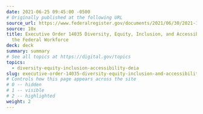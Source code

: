 ```yaml
---
date: 2021-06-25 09:45:00 -0500
# Originally published at the following URL
source_url: https://www.federalregister.gov/documents/2021/06/30/2021-14127/diversity-equity-inclusion-and-accessibility-in-the-federal-workforce
source: 10x
title: Executive Order 14035 Diversity, Equity, Inclusion, and Accessibility in
  the Federal Workforce
deck: deck
summary: summary
# See all topics at https://digital.gov/topics
topics:
  - diversity-equity-inclusion-accessibility-deia
slug: executive-order-14035-diversity-equity-inclusion-and-accessibility-in-the-federal-workforce
# Controls how this page appears across the site
# 0 -- hidden
# 1 -- visible
# 2 -- highlighted
weight: 2
---
```


